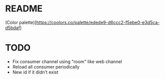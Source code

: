# README

(Color palette)[https://coolors.co/palette/edede9-d6ccc2-f5ebe0-e3d5ca-d5bdaf]

# TODO

- Fix consumer channel using "room" like web channel
- Reload all consumer periodically
- New id if it didn't exist